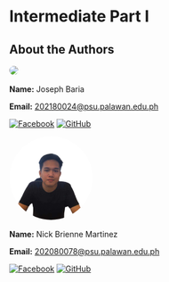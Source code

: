 # Intermediate Part I

## About the Authors
<img src='https://avatars.githubusercontent.com/u/132073115?v=4' style=" width: 150px; border-radius: 50%;">

**Name:** Joseph Baria

**Email:** 202180024@psu.palawan.edu.ph

[![Facebook](./assets/Facebook.svg)](https://www.facebook.com/joseph.baria.24) [<img src="./assets/Github.svg" alt="GitHub" width="52"/>](https://github.com/josephbaria24)

<img src='nick.png' style=" width: 150px; border-radius: 50%;">

**Name:** Nick Brienne Martinez

**Email:** 202080078@psu.palawan.edu.ph

[![Facebook](./assets/Facebook.svg)](https://www.facebook.com/Amenesus?mibextid=ZbWKwL) [<img src="./assets/Github.svg" alt="GitHub" width="52"/>](https://github.com/nck-brnne?fbclid=IwAR2cRMX5Ju6yRmSk65trR6BHMrMNWoCdGxG4cfXFVdWUIBMMQVUjhUY53Io)
